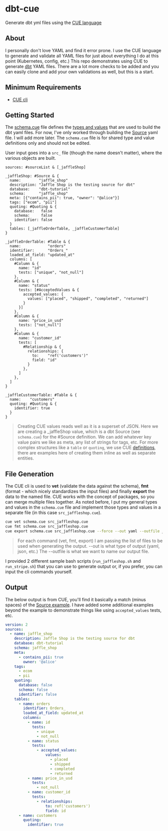 # dbt-cue

Generate dbt yml files using the [CUE language](https://cuelang.org/)

## About

I personally don't love YAML and find it error prone. I use the CUE language to generate and validate all YAML files for just about everything I do at this point (Kubernetes, config, etc.) This repo demonstrates using CUE to generate [dbt](https://docs.getdbt.com/reference/source-properties) YAML files. There are a lot more checks to be added and you can easily clone and add your own validations as well, but this is a start.

## Minimum Requirements

- [CUE cli](https://github.com/cue-lang/cue#download-and-install)

## Getting Started

The [schema.cue](https://github.com/gilcrest/dbt-cue/blob/main/schema.cue) file defines the [types and values](https://cuetorials.com/overview/types-and-values/) that are used to build the dbt yaml files. For now, I've only worked through building the [Source](https://docs.getdbt.com/reference/source-properties) yaml file. I will add more later. The `schema.cue` file is for shared type and value definitions only and should not be edited.

User input goes into a `src_` file (though the name doesn't matter), where the various objects are built.

```cue
sources: #sourceList & [_jaffleShop]

_jaffleShop: #Source & {
  name:        "jaffle_shop"
  description: "Jaffle Shop is the testing source for dbt"
  database:    "dbt-tutorial"
  schema:      "jaffle_shop"
  meta: [{"contains_pii": true, "owner": "@alice"}]
  tags: ["ecom", "pii"]
  quoting: #Quoting & {
    database:   false
    schema:     false
    identifier: false
  }
  tables: [_jaffleOrderTable, _jaffleCustomerTable]
}

_jaffleOrderTable: #Table & {
  name:            "orders"
  identifier:      "Orders_"
  loaded_at_field: "updated_at"
  columns: [
    #Column & {
      name: "id"
      tests: ["unique", "not_null"]
    },
    #Column & {
      name: "status"
      tests: [#AcceptedValues & {
        accepted_values: {
          values: ["placed", "shipped", "completed", "returned"]
        }
      }]
    },
    #Column & {
      name: "price_in_usd"
      tests: ["not_null"]
    },
    #Column & {
      name: "customer_id"
      tests: [
        #Relationship & {
          relationships: {
            to:    "ref('customers')"
            field: "id"
          }
        },
      ]
    },
  ]
}

_jaffleCustomerTable: #Table & {
  name:    "customers"
  quoting: #Quoting & {
    identifier: true
  }
}

```

> Creating CUE values reads well as it is a superset of JSON. Here we are creating a _jaffleShop value, which is a dbt Source (see `schema.cue`) for the #Source definition. We can add whatever key value pairs we like as meta, any list of strings for tags, etc. For more complex structures like a `table` or `quoting`, we use CUE [definitions](https://cuetorials.com/overview/types-and-values/#definitions), there are examples here of creating them inline as well as separate entities.

## File Generation

The CUE cli is used to **vet** (validate the data against the schema), **fmt** (format - which nicely standardizes the input files) and finally **export** the data to the named file. CUE works with the concept of packages, so you can merge multiple files together. As noted before, I put my general types and values in the `schema.cue` file and implement those types and values in a separate file (in this case `src_jaffleshop.cue`).

```bash
cue vet schema.cue src_jaffleshop.cue
cue fmt schema.cue src_jaffleshop.cue
cue export schema.cue src_jaffleshop.cue --force --out yaml --outfile _jaffle_shop__sources.yml
```

> For each command (vet, fmt, export) I am passing the list of files to be used when generating the output. --out is what type of output (yaml, json, etc.) The --outfile is what we want to name our output file.

I provided 2 different sample bash scripts (`run_jaffleshop.sh` and `run_stripe.sh`) that you can use to generate output or, if you prefer, you can input the cli commands yourself.

## Output

The below output is from CUE, you'll find it basically a match (minus spaces) of the [Source example](https://docs.getdbt.com/reference/source-properties#example). I have added some additional examples beyond the example to demonstrate things like using `accepted_values` tests, etc.

```yml
version: 2
sources:
  - name: jaffle_shop
    description: Jaffle Shop is the testing source for dbt
    database: dbt-tutorial
    schema: jaffle_shop
    meta:
      - contains_pii: true
        owner: '@alice'
    tags:
      - ecom
      - pii
    quoting:
      database: false
      schema: false
      identifier: false
    tables:
      - name: orders
        identifier: Orders_
        loaded_at_field: updated_at
        columns:
          - name: id
            tests:
              - unique
              - not_null
          - name: status
            tests:
              - accepted_values:
                  values:
                    - placed
                    - shipped
                    - completed
                    - returned
          - name: price_in_usd
            tests:
              - not_null
          - name: customer_id
            tests:
              - relationships:
                  to: ref('customers')
                  field: id
      - name: customers
        quoting:
          identifier: true
```
